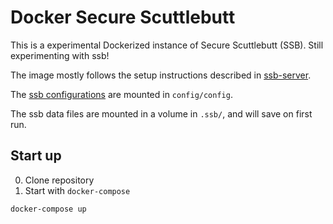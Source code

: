 # Docker Secure Scuttlebutt

This is a experimental Dockerized instance of Secure Scuttlebutt (SSB). Still experimenting with ssb! 

The image mostly follows the setup instructions described in [ssb-server](https://github.com/ssbc/ssb-server/).

The [ssb configurations](https://github.com/ssbc/ssb-config) are mounted in `config/config`.

The ssb data files are mounted in a volume in `.ssb/`, and will save on first run.

## Start up
0. Clone repository
1. Start with `docker-compose`
```sh
docker-compose up
```


